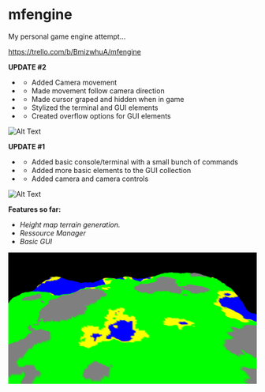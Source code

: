 # mfengine
My personal game engine attempt...

https://trello.com/b/BmizwhuA/mfengine

**UPDATE #2**
* - Added Camera movement
* - Made movement follow camera direction
* - Made cursor graped and hidden when in game
* - Stylized the terminal and GUI elements
* - Created overflow options for GUI elements

![Alt Text](/README/update2.gif)

**UPDATE #1**
* - Added basic console/terminal with a small bunch of commands
* - Added more basic elements to the GUI collection
* - Added camera and camera controls

![Alt Text](/README/terminal_preview1.gif)

**Features so far:**
* *Height map terrain generation.*
* *Ressource Manager*
* *Basic GUI*

![GitHub Logo](/README/mfengine_01.png)

